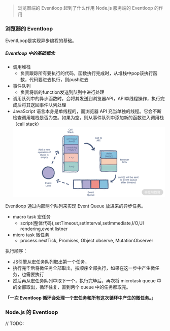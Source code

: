 > 浏览器端的 Eventloop 起到了什么作用
> Node.js 服务端的 Eventloop 的作用

### 浏览器的 Eventloop
EventLoop是实现异步编程的基础。

##### Eventloop 中的基础概念
+ 调用堆栈
    + 负责跟踪所有要执行的代码，函数执行完成时，从堆栈中pop该执行函数，代码要进去执行，则push进去
+ 事件队列
    + 负责将新的function发送到队列中进行处理
+ 调用队列中的异步函数时，会将其发送到浏览器API，API单线程操作，执行完成后将其送回事件队列处理
+ JavaScript 语言本身是单线程的，而浏览器 API 充当单独的线程。它会不断检查调用堆栈是否为空。如果为空，则从事件队列中添加新的函数进入调用栈（call stack）
![测试](https://github.com/zhangcaiqian/algorithm-practice/blob/master/Assets/eventloop.png)

Eventloop 通过内部两个队列来实现 Event Queue 放进来的异步任务。
+ macro task 宏任务
    + script(整体代码),setTimeout,setInterval,setImmediate,I/O,UI rendering,event listner
+ micro task 微任务
    + process.nextTick, Promises, Object.observe, MutationObserver

执行顺序：
+ JS引擎从宏任务队列取出第一个任务，
+ 执行完毕后将微任务全部取出，按顺序全部执行，如果在这一步中产生微任务，也需要执行
+ 然后再从宏任务队列中取下一个，执行完毕后，再次将 microtask queue 中的全部取出，循环往复，直到两个 queue 中的任务都取完。

**「一次 Eventloop 循环会处理一个宏任务和所有这次循环中产生的微任务。」**

### Node.js 的 Eventloop
// TODO:

